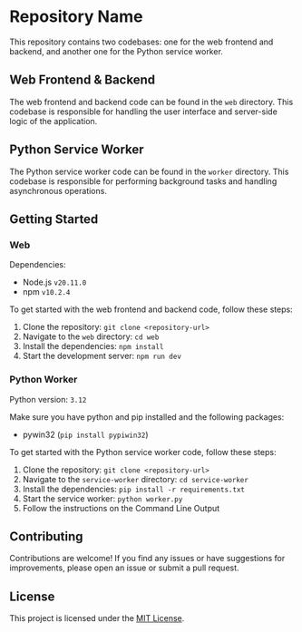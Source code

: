 # Repository Name

This repository contains two codebases: one for the web frontend and backend, and another one for the Python service worker.

## Web Frontend & Backend

The web frontend and backend code can be found in the `web` directory. This codebase is responsible for handling the user interface and server-side logic of the application.

## Python Service Worker

The Python service worker code can be found in the `worker` directory. This codebase is responsible for performing background tasks and handling asynchronous operations.

## Getting Started

### Web

Dependencies:

- Node.js `v20.11.0`
- npm `v10.2.4`

To get started with the web frontend and backend code, follow these steps:

1. Clone the repository: `git clone <repository-url>`
2. Navigate to the `web` directory: `cd web`
3. Install the dependencies: `npm install`
4. Start the development server: `npm run dev`

### Python Worker
Python version: `3.12`

Make sure you have python and pip installed and the following packages:
- pywin32 (`pip install pypiwin32`)

To get started with the Python service worker code, follow these steps:

1. Clone the repository: `git clone <repository-url>`
2. Navigate to the `service-worker` directory: `cd service-worker`
3. Install the dependencies: `pip install -r requirements.txt`
4. Start the service worker: `python worker.py`
5. Follow the instructions on the Command Line Output

## Contributing

Contributions are welcome! If you find any issues or have suggestions for improvements, please open an issue or submit a pull request.

## License

This project is licensed under the [MIT License](LICENSE).

